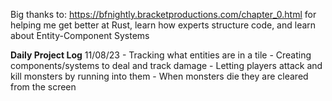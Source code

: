 Big thanks to: https://bfnightly.bracketproductions.com/chapter_0.html for helping me get better at Rust, learn how experts structure code, and learn about Entity-Component Systems

**Daily Project Log**
11/08/23
    - Tracking what entities are in a tile
    - Creating components/systems to deal and track damage
    - Letting players attack and kill monsters by running into them
    - When monsters die they are cleared from the screen


